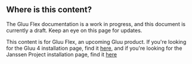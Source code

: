 ## Where is this content?
The Gluu Flex documentation is a work in progress, and this document is currently a draft. Keep an eye on this page for updates.

This content is for Gluu Flex, an upcoming Gluu product. If you're looking for the Gluu 4 installation page, find it [here](https://gluu.org/docs/gluu-server/4.4/installation-guide/install-rhel/), and if you're looking for the Janssen Project installation page, find it [here](https://docs.jans.io/head/admin/install/vm-install/rhel/)
